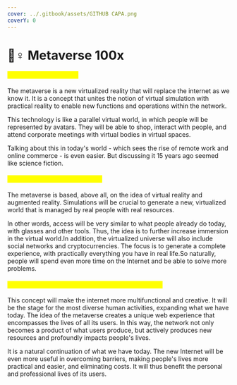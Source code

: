 ```yaml
---
cover: ../.gitbook/assets/GITHUB CAPA.png
coverY: 0
---
```


# 🧞♀ Metaverse 100x

#### <mark style="color:yellow;">What is the Metaverse?</mark>

The metaverse is a new virtualized reality that will replace the internet as we know it. It is a concept that unites the notion of virtual simulation with practical reality to enable new functions and operations within the network.

This technology is like a parallel virtual world, in which people will be represented by avatars. They will be able to shop, interact with people, and attend corporate meetings with virtual bodies in virtual spaces.

Talking about this in today's world - which sees the rise of remote work and online commerce - is even easier. But discussing it 15 years ago seemed like science fiction.

#### <mark style="color:yellow;">How does the Metaverse work?</mark>

The metaverse is based, above all, on the idea of virtual reality and augmented reality. Simulations will be crucial to generate a new, virtualized world that is managed by real people with real resources.

In other words, access will be very similar to what people already do today, with glasses and other tools. Thus, the idea is to further increase immersion in the virtual world.In addition, the virtualized universe will also include social networks and cryptocurrencies. The focus is to generate a complete experience, with practically everything you have in real life.So naturally, people will spend even more time on the Internet and be able to solve more problems.

#### <mark style="color:yellow;">How does the Metaverse revolutionize the Internet?</mark>

This concept will make the internet more multifunctional and creative. It will be the stage for the most diverse human activities, expanding what we have today. The idea of the metaverse creates a unique web experience that encompasses the lives of all its users. In this way, the network not only becomes a product of what users produce, but actively produces new resources and profoundly impacts people's lives.

It is a natural continuation of what we have today. The new Internet will be even more useful in overcoming barriers, making people's lives more practical and easier, and eliminating costs. It will thus benefit the personal and professional lives of its users.

